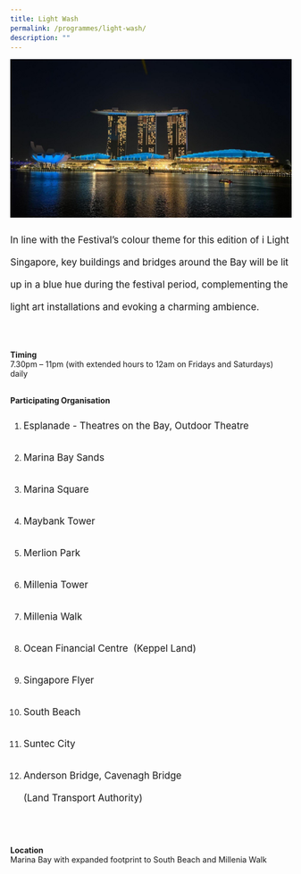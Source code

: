 ```yaml
---
title: Light Wash
permalink: /programmes/light-wash/
description: ""
---
```

<img src="/images/Programmes/lightwash.JPG">
<p style="font-size:17px; line-height:40px">
In line with the Festival’s colour theme for this edition of i Light Singapore, key buildings and bridges around the Bay will be lit up in a blue hue during the festival period, complementing the light art installations and evoking a charming ambience.<br><br>

<b>Timing</b><br>
7.30pm – 11pm (with extended hours to 12am on Fridays and Saturdays) daily<br><br>
	
<b>Participating Organisation</b><br>
</p><p style="font-size:17px;line-height:40px">
	</p><ol type="1">
		<li><p style="font-size:17px;line-height:40px">Esplanade - Theatres on the Bay, Outdoor Theatre</p></li>
	<li><p style="font-size:17px;line-height:40px">Marina Bay Sands</p></li>
	<li><p style="font-size:17px;line-height:40px">Marina Square</p></li>
	<li><p style="font-size:17px;line-height:40px">Maybank Tower</p></li>
	<li><p style="font-size:17px;line-height:40px">Merlion Park</p></li>
	<li><p style="font-size:17px;line-height:40px">Millenia Tower</p></li>
	<li><p style="font-size:17px;line-height:40px">Millenia Walk</p></li>
	<li><p style="font-size:17px;line-height:40px">Ocean Financial Centre&nbsp; (Keppel Land)</p></li>
	<li><p style="font-size:17px;line-height:40px">Singapore Flyer</p></li>
	<li><p style="font-size:17px;line-height:40px">South Beach</p></li>
	<li><p style="font-size:17px;line-height:40px">Suntec City</p></li>
		<li><p style="font-size:17px;line-height:40px">Anderson Bridge, Cavenagh Bridge <br>(Land Transport Authority)</p></li></ol>
<br><br>

<b>Location</b><br>
Marina Bay with expanded footprint to South Beach and Millenia Walk<br><br>

<p></p>